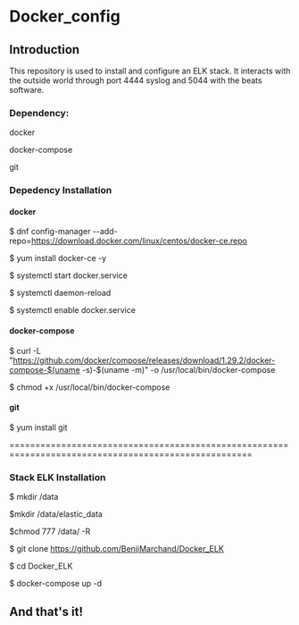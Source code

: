 # Docker_config

## Introduction
This repository is used to install and configure an ELK stack. It interacts with the outside world through port 4444 syslog and 5044 with the beats software.

### Dependency:
docker

docker-compose

git

### Depedency Installation
#### docker
$ dnf config-manager --add-repo=https://download.docker.com/linux/centos/docker-ce.repo

$ yum install docker-ce -y

$ systemctl start docker.service

$ systemctl daemon-reload

$ systemctl enable docker.service

#### docker-compose
$ curl -L "https://github.com/docker/compose/releases/download/1.29.2/docker-compose-$(uname -s)-$(uname -m)" -o /usr/local/bin/docker-compose

$ chmod +x /usr/local/bin/docker-compose

#### git
$ yum install git

=====================================================================================================

### Stack ELK Installation
$ mkdir /data

$mkdir /data/elastic_data

$chmod 777 /data/ -R

$ git clone https://github.com/BenjiMarchand/Docker_ELK

$ cd Docker_ELK 

$ docker-compose up -d

## And that's it!
